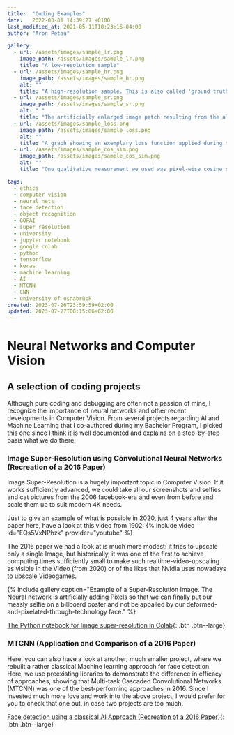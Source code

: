 ```yaml
---
title:  "Coding Examples"
date:   2022-03-01 14:39:27 +0100
last_modified_at: 2021-05-11T10:23:16-04:00
author: "Aron Petau"

gallery:
  - url: /assets/images/sample_lr.png
    image_path: /assets/images/sample_lr.png
    title: "A low-resolution sample"
  - url: /assets/images/sample_hr.png
    image_path: /assets/images/sample_hr.png
    alt: ""
    title: "A high-resolution sample. This is also called 'ground truth' "
  - url: /assets/images/sample_sr.png
    image_path: /assets/images/sample_sr.png
    alt: " "
    title: "The artificially enlarged image patch resulting from the algorithm"
  - url: /assets/images/sample_loss.png
    image_path: /assets/images/sample_loss.png
    alt: ""
    title: "A graph showing an exemplary loss function applied during training"
  - url: /assets/images/sample_cos_sim.png
    image_path: /assets/images/sample_cos_sim.png
    alt: ""
    title: "One qualitative measurement we used was pixel-wise cosine similarity. It is used to measure how similar the output and the ground truth images are"

tags:
  - ethics
  - computer vision
  - neural nets
  - face detection
  - object recognition
  - GOFAI
  - super resolution
  - university
  - jupyter notebook
  - google colab
  - python
  - tensorflow
  - keras
  - machine learning
  - AI
  - MTCNN
  - CNN
  - university of osnabrück
created: 2023-07-26T23:59:59+02:00
updated: 2023-07-27T00:15:06+02:00
---
```


# Neural Networks and Computer Vision

## A selection of coding projects

Although pure coding and debugging are often not a passion of mine, I recognize the importance of neural networks and other recent developments in Computer Vision. From several projects regarding AI and Machine Learning that I co-authored during my Bachelor Program, I picked this one since I think it is well documented and explains on a step-by-step basis what we do there.

### Image Super-Resolution using Convolutional Neural Networks (Recreation of a 2016 Paper)

Image Super-Resolution is a hugely important topic in Computer Vision. If it works sufficiently advanced, we could take all our screenshots and selfies and cat pictures from the 2006 facebook-era and even from before and scale them up to suit modern 4K needs.

Just to give an example of what is possible in 2020, just 4 years after the paper here, have a look at this video from 1902:
{% include video id="EQs5VxNPhzk" provider="youtube" %}

The 2016 paper we had a look at is much more modest: it tries to upscale only a single Image, but historically, it was one of the first to achieve computing times sufficiently small to make such realtime-video-upscaling as visible in the Video (from 2020) or of the likes that Nvidia uses nowadays to upscale Videogames.

{% include gallery caption="Example of a Super-Resolution Image. The Neural network is artificially adding Pixels so that we can finally put our measly selfie on a billboard poster and not be appalled by our deformed-and-pixelated-through-technology face." %}

[The Python notebook for Image super-resolution in Colab]( https://colab.research.google.com/drive/1RlgIKJmX8Omz9CTktX7cdIV_BwarUFpv?usp=sharing){: .btn .btn--large}

### MTCNN (Application and Comparison of a 2016 Paper)

Here, you can also have a look at another, much smaller project, where we rebuilt a rather classical Machine learning approach for face detection. Here, we use preexisting libraries to demonstrate the difference in efficacy of approaches, showing that Multi-task Cascaded Convolutional Networks (MTCNN) was one of the best-performing approaches in 2016. Since I invested much more love and work into the above project, I would prefer for you to check that one out, in case two projects are too much.  

 [Face detection using a classical AI Approach (Recreation of a 2016 Paper)](https://colab.research.google.com/drive/1uNGsVZ0Q42JRNa3BuI4W-JNJHaXD26bu?usp=sharing){: .btn .btn--large}
